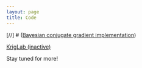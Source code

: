 ```yaml
---
layout: page
title: Code
---
```


[//] # ([Bayesian conjugate gradient implementation](https://github.com/PeterHristov/xpBCG))

[KrigLab (inactive)](404.html)

Stay tuned for more!
